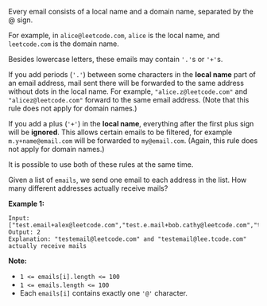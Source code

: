 Every email consists of a local name and a domain name, separated by the @ sign.

For example, in `alice@leetcode.com`, `alice` is the local name, and `leetcode.com` is the domain name.

Besides lowercase letters, these emails may contain `'.'`s or `'+'`s.

If you add periods (`'.'`) between some characters in the **local name** part of an email address, mail sent there will be forwarded to the same address without dots in the local name.  For example, `"alice.z@leetcode.com"` and `"alicez@leetcode.com"` forward to the same email address.  (Note that this rule does not apply for domain names.)

If you add a plus (`'+'`) in the **local name**, everything after the first plus sign will be **ignored**. This allows certain emails to be filtered, for example `m.y+name@email.com` will be forwarded to `my@email.com`.  (Again, this rule does not apply for domain names.)

It is possible to use both of these rules at the same time.

Given a list of `emails`, we send one email to each address in the list.  How many different addresses actually receive mails? 

 

**Example 1:**

```
Input: ["test.email+alex@leetcode.com","test.e.mail+bob.cathy@leetcode.com","testemail+david@lee.tcode.com"]
Output: 2
Explanation: "testemail@leetcode.com" and "testemail@lee.tcode.com" actually receive mails
```

 

**Note:**

- `1 <= emails[i].length <= 100`
- `1 <= emails.length <= 100`
- Each `emails[i]` contains exactly one `'@'` character.